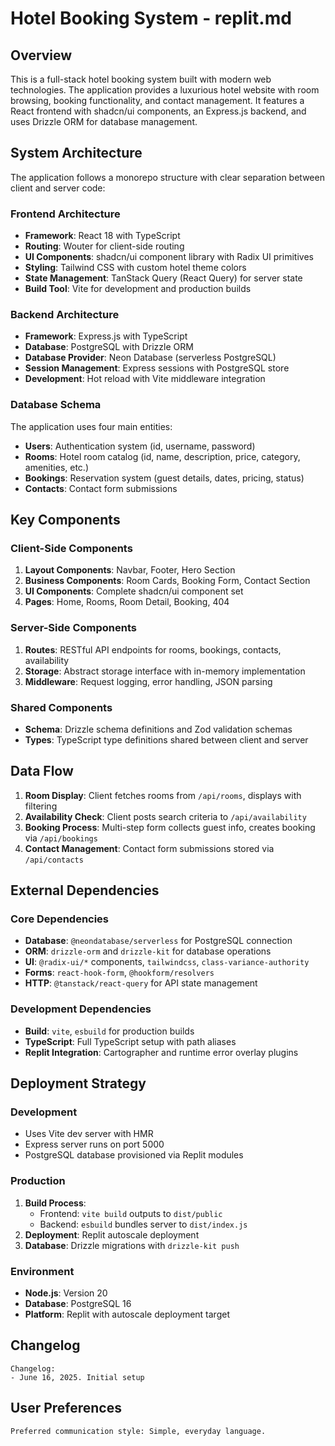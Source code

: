 # Hotel Booking System - replit.md

## Overview

This is a full-stack hotel booking system built with modern web technologies. The application provides a luxurious hotel website with room browsing, booking functionality, and contact management. It features a React frontend with shadcn/ui components, an Express.js backend, and uses Drizzle ORM for database management.

## System Architecture

The application follows a monorepo structure with clear separation between client and server code:

### Frontend Architecture
- **Framework**: React 18 with TypeScript
- **Routing**: Wouter for client-side routing
- **UI Components**: shadcn/ui component library with Radix UI primitives
- **Styling**: Tailwind CSS with custom hotel theme colors
- **State Management**: TanStack Query (React Query) for server state
- **Build Tool**: Vite for development and production builds

### Backend Architecture
- **Framework**: Express.js with TypeScript
- **Database**: PostgreSQL with Drizzle ORM
- **Database Provider**: Neon Database (serverless PostgreSQL)
- **Session Management**: Express sessions with PostgreSQL store
- **Development**: Hot reload with Vite middleware integration

### Database Schema
The application uses four main entities:
- **Users**: Authentication system (id, username, password)
- **Rooms**: Hotel room catalog (id, name, description, price, category, amenities, etc.)
- **Bookings**: Reservation system (guest details, dates, pricing, status)
- **Contacts**: Contact form submissions

## Key Components

### Client-Side Components
1. **Layout Components**: Navbar, Footer, Hero Section
2. **Business Components**: Room Cards, Booking Form, Contact Section
3. **UI Components**: Complete shadcn/ui component set
4. **Pages**: Home, Rooms, Room Detail, Booking, 404

### Server-Side Components
1. **Routes**: RESTful API endpoints for rooms, bookings, contacts, availability
2. **Storage**: Abstract storage interface with in-memory implementation
3. **Middleware**: Request logging, error handling, JSON parsing

### Shared Components
- **Schema**: Drizzle schema definitions and Zod validation schemas
- **Types**: TypeScript type definitions shared between client and server

## Data Flow

1. **Room Display**: Client fetches rooms from `/api/rooms`, displays with filtering
2. **Availability Check**: Client posts search criteria to `/api/availability`
3. **Booking Process**: Multi-step form collects guest info, creates booking via `/api/bookings`
4. **Contact Management**: Contact form submissions stored via `/api/contacts`

## External Dependencies

### Core Dependencies
- **Database**: `@neondatabase/serverless` for PostgreSQL connection
- **ORM**: `drizzle-orm` and `drizzle-kit` for database operations
- **UI**: `@radix-ui/*` components, `tailwindcss`, `class-variance-authority`
- **Forms**: `react-hook-form`, `@hookform/resolvers`
- **HTTP**: `@tanstack/react-query` for API state management

### Development Dependencies
- **Build**: `vite`, `esbuild` for production builds
- **TypeScript**: Full TypeScript setup with path aliases
- **Replit Integration**: Cartographer and runtime error overlay plugins

## Deployment Strategy

### Development
- Uses Vite dev server with HMR
- Express server runs on port 5000
- PostgreSQL database provisioned via Replit modules

### Production
1. **Build Process**: 
   - Frontend: `vite build` outputs to `dist/public`
   - Backend: `esbuild` bundles server to `dist/index.js`
2. **Deployment**: Replit autoscale deployment
3. **Database**: Drizzle migrations with `drizzle-kit push`

### Environment
- **Node.js**: Version 20
- **Database**: PostgreSQL 16
- **Platform**: Replit with autoscale deployment target

## Changelog

```
Changelog:
- June 16, 2025. Initial setup
```

## User Preferences

```
Preferred communication style: Simple, everyday language.
```